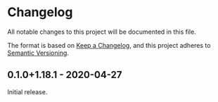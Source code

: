 # Changelog

All notable changes to this project will be documented in this file.

The format is based on [Keep a Changelog], and this project adheres to [Semantic
Versioning].

## 0.1.0+1.18.1 - 2020-04-27

Initial release.

[Keep a Changelog]: https://keepachangelog.com/en/1.0.0/
[Semantic Versioning]: https://semver.org/spec/v2.0.0.html
[crates-io-page]: https://crates.io/crates/krb5-src
